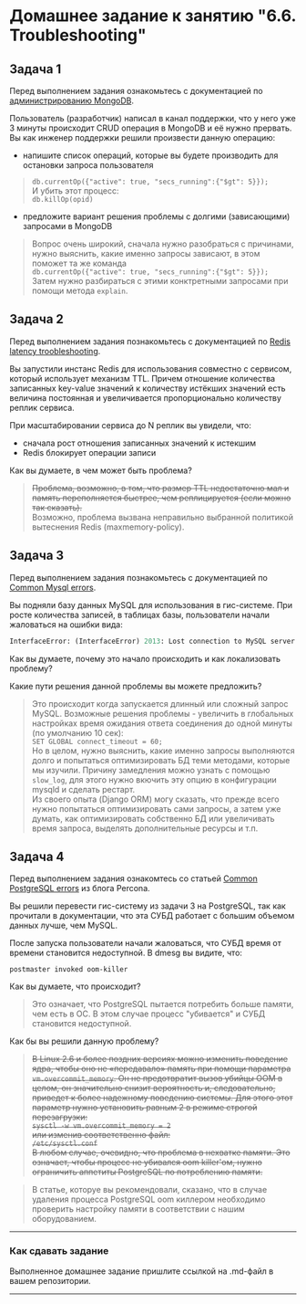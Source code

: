 # Домашнее задание к занятию "6.6. Troubleshooting"

## Задача 1

Перед выполнением задания ознакомьтесь с документацией по [администрированию MongoDB](https://docs.mongodb.com/manual/administration/).

Пользователь (разработчик) написал в канал поддержки, что у него уже 3 минуты происходит CRUD операция в MongoDB и её 
нужно прервать.
Вы как инженер поддержки решили произвести данную операцию:
- напишите список операций, которые вы будете производить для остановки запроса пользователя     
>`db.currentOp({"active": true, "secs_running":{"$gt": 5}});`     
И убить этот процесс:     
`db.killOp(opid)`     
- предложите вариант решения проблемы с долгими (зависающими) запросами в MongoDB
> Вопрос очень широкий, сначала нужно разобраться с причинами, нужно выяснить, какие именно запросы зависают, в этом поможет та же команда    
>`db.currentOp({"active": true, "secs_running":{"$gt": 5}});`     
> Затем нужно разбираться с этими конктретными запросами при помощи метода `explain`.   

## Задача 2

Перед выполнением задания познакомьтесь с документацией по [Redis latency troobleshooting](https://redis.io/topics/latency).

Вы запустили инстанс Redis для использования совместно с сервисом, который использует механизм TTL. 
Причем отношение количества записанных key-value значений к количеству истёкших значений есть величина постоянная и увеличивается пропорционально количеству реплик сервиса. 

При масштабировании сервиса до N реплик вы увидели, что:
- сначала рост отношения записанных значений к истекшим
- Redis блокирует операции записи

Как вы думаете, в чем может быть проблема?
> ~~Проблема, возможно, в том, что размер TTL недостаточно мал и память переполняется быстрее, чем реплицируется (если можно так сказать).~~       
> Возможно, проблема вызвана неправильно выбранной политикой вытеснения Redis (maxmemory-policy).
 
## Задача 3

Перед выполнением задания познакомьтесь с документацией по [Common Mysql errors](https://dev.mysql.com/doc/refman/8.0/en/common-errors.html).

Вы подняли базу данных MySQL для использования в гис-системе. При росте количества записей, в таблицах базы,
пользователи начали жаловаться на ошибки вида:
```python
InterfaceError: (InterfaceError) 2013: Lost connection to MySQL server during query u'SELECT..... '
```

Как вы думаете, почему это начало происходить и как локализовать проблему?

Какие пути решения данной проблемы вы можете предложить?

> Это происходит когда запускается длинный или сложный запрос MySQL. Возможные решения проблемы - увеличить в глобальных настройках время ожидания ответа соединения до одной минуты (по умолчанию 10 сек):          
> `SET GLOBAL connect_timeout = 60;`     
> Но в целом, нужно выяснить, какие именно запросы выполняются долго и попытаться оптимизировать БД теми методами, которые мы изучили. Причину замедления можно узнать с помощью `slow_log`, для этого нужно вкючить эту опцию в конфигурации mysqld и сделать рестарт.     
> Из своего опыта (Django ORM) могу сказать, что прежде всего нужно попытаться оптимизировать сами запросы, а затем уже думать, как оптимизировать собственно БД или увеличивать время запроса, выделять дополнительные ресурсы и т.п.

## Задача 4

Перед выполнением задания ознакомтесь со статьей [Common PostgreSQL errors](https://www.percona.com/blog/2020/06/05/10-common-postgresql-errors/) из блога Percona.

Вы решили перевести гис-систему из задачи 3 на PostgreSQL, так как прочитали в документации, что эта СУБД работает с 
большим объемом данных лучше, чем MySQL.

После запуска пользователи начали жаловаться, что СУБД время от времени становится недоступной. В dmesg вы видите, что:

`postmaster invoked oom-killer`

Как вы думаете, что происходит?
> Это означает, что PostgreSQL пытается потребить больше памяти, чем есть в ОС. В этом случае процесс "убивается" и СУБД становится недоступной. 

Как бы вы решили данную проблему?
> ~~В Linux 2.6 и более поздних версиях можно изменить поведение ядра, чтобы оно не «передавало» память при помощи параметра `vm.overcommit_memory`. Он не предотвратит вызов убийцы OOM в целом, он значительно снизит вероятность и, следовательно, приведет к более надежному поведению системы. Для этого этот параметр нужно установить равным 2 в режиме строгой перезагрузки:    
> `sysctl -w vm.overcommit_memory = 2`    
> или изменив соответственно файл:     
> `/etc/sysctl.conf`~~      
> ~~В любом случае, очевидно, что проблема в нехватке памяти. Это означает, чтобы процесс не убивался oom killer'ом, нужно ограничить аппетиты PostgreSQL по потреблению памяти.~~     


> В статье, которуе вы рекомендовали, сказано, что в случае удаления процесса PostgreSQL oom киллером необходимо проверить настройку памяти в соответствии с нашим оборудованием.

---

### Как cдавать задание

Выполненное домашнее задание пришлите ссылкой на .md-файл в вашем репозитории.

---

